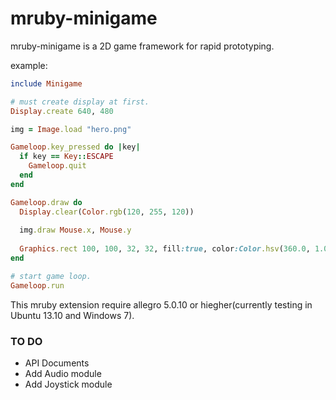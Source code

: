mruby-minigame
==============

mruby-minigame is a 2D game framework for rapid prototyping.

example:

``` ruby
include Minigame

# must create display at first.
Display.create 640, 480

img = Image.load "hero.png"

Gameloop.key_pressed do |key|
  if key == Key::ESCAPE
    Gameloop.quit
  end
end

Gameloop.draw do
  Display.clear(Color.rgb(120, 255, 120))
  
  img.draw Mouse.x, Mouse.y
  
  Graphics.rect 100, 100, 32, 32, fill:true, color:Color.hsv(360.0, 1.0, 0.5)
end

# start game loop.
Gameloop.run
```

This mruby extension require allegro 5.0.10 or hiegher(currently testing in Ubuntu 13.10 and Windows 7).

### TO DO

* API Documents
* Add Audio module
* Add Joystick module

